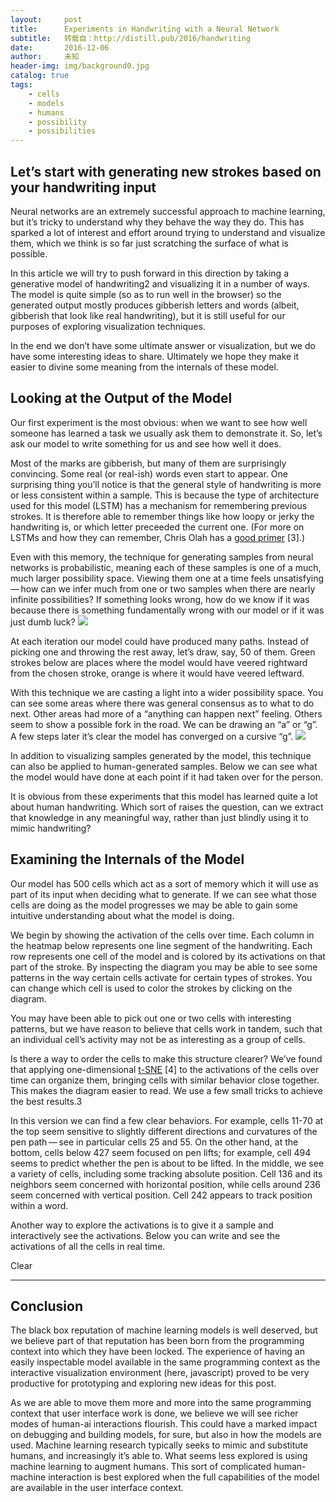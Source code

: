 ```yaml
---
layout:     post
title:      Experiments in Handwriting with a Neural Network
subtitle:   转载自：http://distill.pub/2016/handwriting
date:       2016-12-06
author:     未知
header-img: img/background0.jpg
catalog: true
tags:
    - cells
    - models
    - humans
    - possibility
    - possibilities
---
```


## Let’s start with generating new strokes based on your handwriting input

 Neural networks are an extremely successful approach to machine learning, but it’s tricky to understand why they behave the way they do. This has sparked a lot of interest and effort around trying to understand and visualize them, which we think is so far just scratching the surface of what is possible.

In this article we will try to push forward in this direction by taking a generative model of handwriting2 and visualizing it in a number of ways. The model is quite simple (so as to run well in the browser) so the generated output mostly produces gibberish letters and words (albeit, gibberish that look like real handwriting), but it is still useful for our purposes of exploring visualization techniques.

In the end we don’t have some ultimate answer or visualization, but we do have some interesting ideas to share. Ultimately we hope they make it easier to divine some meaning from the internals of these model.

## Looking at the Output of the Model

Our first experiment is the most obvious: when we want to see how well someone has learned a task we usually ask them to demonstrate it. So, let’s ask our model to write something for us and see how well it does.

Most of the marks are gibberish, but many of them are surprisingly convincing. Some real (or real-ish) words even start to appear. One surprising thing you’ll notice is that the general style of handwriting is more or less consistent within a sample. This is because the type of architecture used for this model (LSTM) has a mechanism for remembering previous strokes. It is therefore able to remember things like how loopy or jerky the handwriting is, or which letter preceeded the current one. (For more on LSTMs and how they can remember, Chris Olah has a [good primer](http://colah.github.io/posts/2015-08-Understanding-LSTMs) [3].)

Even with this memory, the technique for generating samples from neural networks is probabilistic, meaning each of these samples is one of a much, much larger possibility space. Viewing them one at a time feels unsatisfying — how can we infer much from one or two samples when there are nearly infinite possibilities? If something looks wrong, how do we know if it was because there is something fundamentally wrong with our model or if it was just dumb luck?
![](http://distill.pub/2016/assets/color-key.svg)


At each iteration our model could have produced many paths. Instead of picking one and throwing the rest away, let’s draw, say, 50 of them. Green strokes below are places where the model would have veered rightward from the chosen stroke, orange is where it would have veered leftward.

With this technique we are casting a light into a wider possibility space. You can see some areas where there was general consensus as to what to do next. Other areas had more of a “anything can happen next” feeling. Others seem to show a possible fork in the road. We can be drawing an “a” or “g”. A few steps later it’s clear the model has converged on a cursive “g”.
![](http://distill.pub/2016/assets/color-key.svg)


In addition to visualizing samples generated by the model, this technique can also be applied to human-generated samples. Below we can see what the model would have done at each point if it had taken over for the person.

It is obvious from these experiments that this model has learned quite a lot about human handwriting. Which sort of raises the question, can we extract that knowledge in any meaningful way, rather than just blindly using it to mimic handwriting?

## Examining the Internals of the Model

Our model has 500 cells which act as a sort of memory which it will use as part of its input when deciding what to generate. If we can see what those cells are doing as the model progresses we may be able to gain some intuitive understanding about what the model is doing.

We begin by showing the activation of the cells over time. Each column in the heatmap below represents one line segment of the handwriting. Each row represents one cell of the model and is colored by its activations on that part of the stroke. By inspecting the diagram you may be able to see some patterns in the way certain cells activate for certain types of strokes. You can change which cell is used to color the strokes by clicking on the diagram.

You may have been able to pick out one or two cells with interesting patterns, but we have reason to believe that cells work in tandem, such that an individual cell’s activity may not be as interesting as a group of cells.

Is there a way to order the cells to make this structure clearer? We’ve found that applying one-dimensional [t-SNE](https://lvdmaaten.github.io/tsne) [4] to the activations of the cells over time can organize them, bringing cells with similar behavior close together. This makes the diagram easier to read. We use a few small tricks to achieve the best results.3

In this version we can find a few clear behaviors. For example, cells 11-70 at the top seem sensitive to slightly different directions and curvatures of the pen path — see in particular cells 25 and 55. On the other hand, at the bottom, cells below 427 seem focused on pen lifts; for example, cell 494 seems to predict whether the pen is about to be lifted. In the middle, we see a variety of cells, including some tracking absolute position. Cell 136 and its neighbors seem concerned with horizontal position, while cells around 236 seem concerned with vertical position. Cell 242 appears to track position within a word. 

Another way to explore the activations is to give it a sample and interactively see the activations. Below you can write and see the activations of all the cells in real time.


Clear


---


## Conclusion

The black box reputation of machine learning models is well deserved, but we believe part of that reputation has been born from the programming context into which they have been locked. The experience of having an easily inspectable model available in the same programming context as the interactive visualization environment (here, javascript) proved to be very productive for prototyping and exploring new ideas for this post.

As we are able to move them more and more into the same programming context that user interface work is done, we believe we will see richer modes of human-ai interactions flourish. This could have a marked impact on debugging and building models, for sure, but also in how the models are used. Machine learning research typically seeks to mimic and substitute humans, and increasingly it’s able to. What seems less explored is using machine learning to augment humans. This sort of complicated human-machine interaction is best explored when the full capabilities of the model are available in the user interface context.
